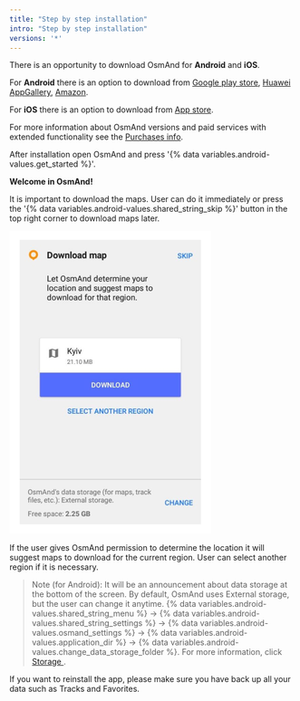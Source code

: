 ```yaml
---
title: "Step by step installation"
intro: "Step by step installation"
versions: '*'
---
```

There is an opportunity to download OsmAnd for **Android** and **iOS**.

For **Android** there is an option to download from [Google play store](https://play.google.com/store/apps/details?id=net.osmand&hl=en&gl=US), [Huawei AppGallery](https://appgallery.huawei.com/#/app/C101486545), [Amazon](https://www.amazon.com/OsmAnd-Maps-Navigation/dp/B00D0SA8I8/ref=sr_1_3?dchild=1&keywords=osmand&qid=1616685559&sr=8-3).

For **iOS** there is an option to download from [App store](https://apps.apple.com/us/app/osmand-maps-travel-navigate/id934850257).

For more information about OsmAnd versions and paid services with extended functionality see the [Purchases info](docs/content/osmand/purchases/index.md).

After installation open OsmAnd and press '{% data variables.android-values.get_started %}'.

**Welcome in OsmAnd!**

It is important to download the maps. User can do it immediately or press the '{% data variables.android-values.shared_string_skip %}' button in the top right corner to download maps later.

![Download map info](/assets/images/settings/download_map_info.png)

If the user gives OsmAnd permission to determine the location it will suggest maps to download for the current region. User can select another region if it is necessary.

> Note (for Android): It will be an announcement about data storage at the bottom of the screen. By default, OsmAnd uses  External storage, but the user can change it anytime. {% data variables.android-values.shared_string_menu %} → {% data variables.android-values.shared_string_settings %} → {% data variables.android-values.osmand_settings %} → {% data variables.android-values.application_dir %} → {% data variables.android-values.change_data_storage_folder %}. For more information, click [Storage ](docs/content/osmand/start-with/storage.md).

If you want to reinstall the app, please make sure you have back up all your data such as Tracks and Favorites.
